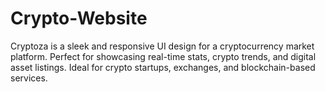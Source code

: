 # Crypto-Website
Cryptoza is a sleek and responsive UI design for a cryptocurrency market platform. Perfect for showcasing real-time stats, crypto trends, and digital asset listings. Ideal for crypto startups, exchanges, and blockchain-based services.
